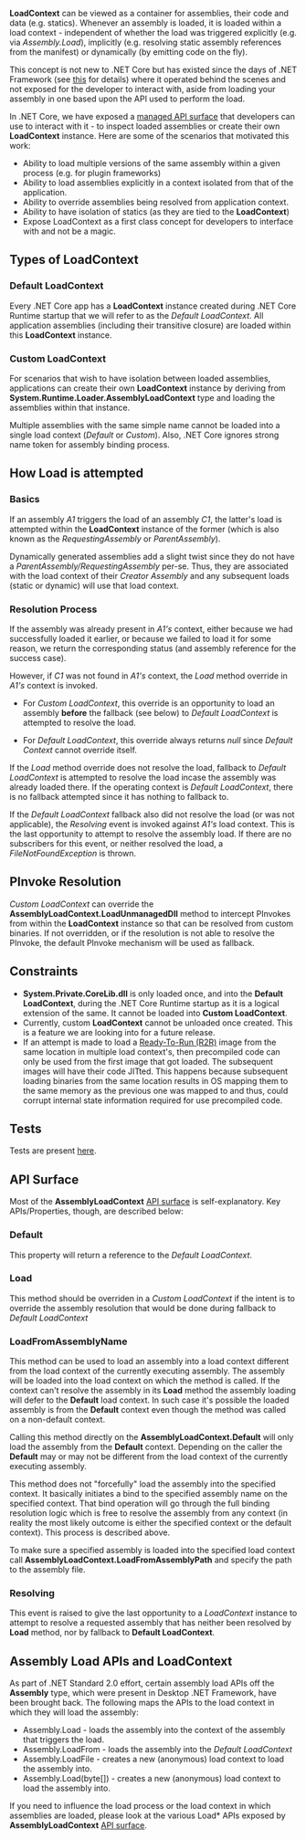 **LoadContext** can be viewed as a container for assemblies, their code and data (e.g. statics). Whenever an assembly is loaded, it is loaded within a load context - independent of whether the load was triggered explicitly (e.g. via *Assembly.Load*), implicitly (e.g. resolving static assembly references from the manifest) or dynamically (by emitting code on the fly).

This concept is not new to .NET Core but has existed since the days of .NET Framework (see [this](https://blogs.msdn.microsoft.com/suzcook/2003/05/29/choosing-a-binding-context/) for details) where it operated behind the scenes and not exposed for the developer to interact with, aside from loading your assembly in one based upon the API used to perform the load.

In .NET Core, we have exposed a [managed API surface](https://github.com/dotnet/corefx/blob/master/src/System.Runtime.Loader/ref/System.Runtime.Loader.cs) that developers can use to interact with it - to inspect loaded assemblies or create their own **LoadContext** instance. Here are some of the scenarios that motivated this work:

* Ability to load multiple versions of the same assembly within a given process (e.g. for plugin frameworks)
* Ability to load assemblies explicitly in a context isolated from that of the application.
* Ability to override assemblies being resolved from application context.
* Ability to have isolation of statics (as they are tied to the **LoadContext**)
* Expose LoadContext as a first class concept for developers to interface with and not be a magic.

## Types of LoadContext
### Default LoadContext

Every .NET Core app has a **LoadContext** instance created during .NET Core Runtime startup that we will refer to as the *Default LoadContext*. All application assemblies (including their transitive closure) are loaded within this **LoadContext** instance.

### Custom LoadContext
For scenarios that wish to have isolation between loaded assemblies, applications can create their own **LoadContext** instance by deriving from **System.Runtime.Loader.AssemblyLoadContext** type and loading the assemblies within that instance.

Multiple assemblies with the same simple name cannot be loaded into a single load context (*Default* or *Custom*). Also, .NET Core ignores strong name token for assembly binding process.

## How Load is attempted

### Basics
If an assembly *A1* triggers the load of an assembly *C1*, the latter's load is attempted within the **LoadContext** instance of the former (which is also known as the *RequestingAssembly* or *ParentAssembly*). 

Dynamically generated assemblies add a slight twist since they do not have a *ParentAssembly/RequestingAssembly* per-se. Thus, they are associated with the load context of their *Creator Assembly* and any subsequent loads (static or dynamic) will use that load context.

### Resolution Process
If the assembly was already present in *A1's* context, either because we had successfully loaded it earlier, or because we failed to load it for some reason, we return the corresponding status (and assembly reference for the success case).

However, if *C1* was not found in *A1's* context, the *Load* method override in *A1's* context is invoked. 

* For *Custom LoadContext*, this override is an opportunity to load an assembly **before** the fallback (see below) to *Default LoadContext* is attempted to resolve the load. 

* For *Default LoadContext*, this override always returns *null* since *Default Context* cannot override itself.

If the *Load* method override does not resolve the load, fallback to *Default LoadContext* is attempted to resolve the load incase the assembly was already loaded there. If the operating context is *Default LoadContext*, there is no fallback attempted since it has nothing to fallback to.

If the *Default LoadContext* fallback also did not resolve the load (or was not applicable), the *Resolving* event is invoked against *A1's* load context. This is the last opportunity to attempt to resolve the assembly load. If there are no subscribers for this event, or neither resolved the load, a *FileNotFoundException* is thrown.

## PInvoke Resolution

*Custom LoadContext* can override the **AssemblyLoadContext.LoadUnmanagedDll** method to intercept PInvokes from within the **LoadContext** instance so that can be resolved from custom binaries. If not overridden, or if the resolution is not able to resolve the PInvoke, the default PInvoke mechanism will be used as fallback.

## Constraints

* **System.Private.CoreLib.dll** is only loaded once, and into the **Default LoadContext**, during the .NET Core Runtime startup as it is a logical extension of the same. It cannot be loaded into **Custom LoadContext**.
* Currently, custom **LoadContext** cannot be unloaded once created. This is a feature we are looking into for a future release.
* If an attempt is made to load a [Ready-To-Run (R2R)](https://github.com/dotnet/coreclr/blob/master/Documentation/botr/readytorun-overview.md) image from the same location in multiple load context's, then precompiled code can only be used from the first image that got loaded. The subsequent images will have their code JITted. This happens because subsequent loading binaries from the same location results in OS mapping them to the same memory as the previous one was mapped to and thus, could corrupt internal state information required for use precompiled code.

## Tests

Tests are present [here](https://github.com/dotnet/corefx/tree/master/src/System.Runtime.Loader).

## API Surface

Most of the **AssemblyLoadContext** [API surface](https://github.com/dotnet/corefx/blob/master/src/System.Runtime.Loader/ref/System.Runtime.Loader.cs) is self-explanatory. Key APIs/Properties, though, are described below:

### Default

This property will return a reference to the *Default LoadContext*.

### Load

This method should be overriden in a *Custom LoadContext* if the intent is to override the assembly resolution that would be done during fallback to *Default LoadContext*

### LoadFromAssemblyName

This method can be used to load an assembly into a load context different from the load context of the currently executing assembly. The assembly will be loaded into the load context on which the method is called. If the context can't resolve the assembly in its **Load** method the assembly loading will defer to the **Default** load context. In such case it's possible the loaded assembly is from the **Default** context even though the method was called on a non-default context.

Calling this method directly on the **AssemblyLoadContext.Default** will only load the assembly from the **Default** context. Depending on the caller the **Default** may or may not be different from the load context of the currently executing assembly.

This method does not "forcefully" load the assembly into the specified context. It basically initiates a bind to the specified assembly name on the specified context. That bind operation will go through the full binding resolution logic which is free to resolve the assembly from any context (in reality the most likely outcome is either the specified context or the default context). This process is described above.

To make sure a specified assembly is loaded into the specified load context call **AssemblyLoadContext.LoadFromAssemblyPath** and specify the path to the assembly file.

### Resolving

This event is raised to give the last opportunity to a *LoadContext* instance to attempt to resolve a requested assembly that has neither been resolved by **Load** method, nor by fallback to **Default LoadContext**.

## Assembly Load APIs and LoadContext

As part of .NET Standard 2.0 effort, certain assembly load APIs off the **Assembly** type, which were present in Desktop .NET Framework, have been brought back. The following maps the APIs to the load context in which they will load the assembly:

* Assembly.Load - loads the assembly into the context of the assembly that triggers the load.
* Assembly.LoadFrom - loads the assembly into the *Default LoadContext*
* Assembly.LoadFile - creates a new (anonymous) load context to load the assembly into.
* Assembly.Load(byte[]) - creates a new (anonymous) load context to load the assembly into.

If you need to influence the load process or the load context in which assemblies are loaded, please look at the various Load* APIs exposed by **AssemblyLoadContext** [API surface](https://github.com/dotnet/corefx/blob/master/src/System.Runtime.Loader/ref/System.Runtime.Loader.cs).
